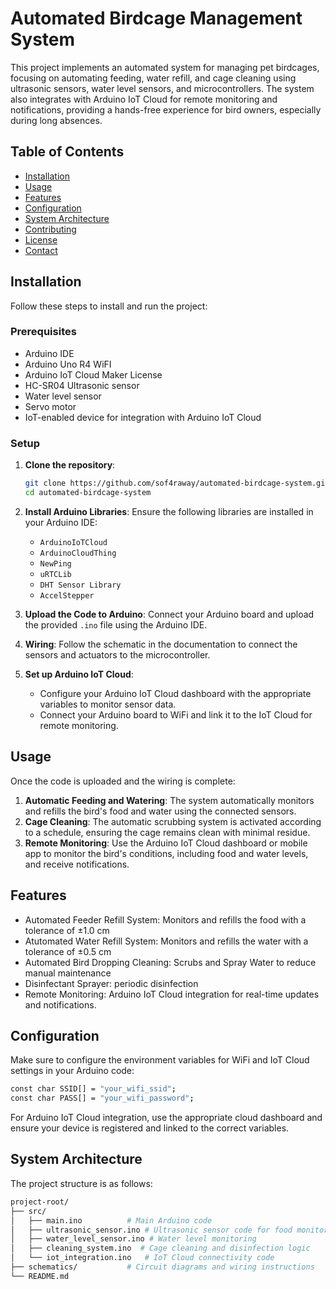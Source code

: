 # Automated Birdcage Management System

This project implements an automated system for managing pet birdcages, focusing on automating feeding, water refill, and cage cleaning using ultrasonic sensors, water level sensors, and microcontrollers. The system also integrates with Arduino IoT Cloud for remote monitoring and notifications, providing a hands-free experience for bird owners, especially during long absences.

## Table of Contents
- [Installation](#installation)
- [Usage](#usage)
- [Features](#features)
- [Configuration](#configuration)
- [System Architecture](#system-architecture)
- [Contributing](#contributing)
- [License](#license)
- [Contact](#contact)

## Installation

Follow these steps to install and run the project:

### Prerequisites
- Arduino IDE
- Arduino Uno R4 WiFI
- Arduino IoT Cloud Maker License
- HC-SR04 Ultrasonic sensor
- Water level sensor
- Servo motor
- IoT-enabled device for integration with Arduino IoT Cloud

### Setup

1. **Clone the repository**:
    ```bash
    git clone https://github.com/sof4raway/automated-birdcage-system.git
    cd automated-birdcage-system
    ```

2. **Install Arduino Libraries**:
   Ensure the following libraries are installed in your Arduino IDE:
   - `ArduinoIoTCloud`
   - `ArduinoCloudThing`
   - `NewPing`
   - `uRTCLib`
   - `DHT Sensor Library`
   - `AccelStepper`

3. **Upload the Code to Arduino**:
   Connect your Arduino board and upload the provided `.ino` file using the Arduino IDE.

4. **Wiring**:
   Follow the schematic in the documentation to connect the sensors and actuators to the microcontroller.

5. **Set up Arduino IoT Cloud**:
   - Configure your Arduino IoT Cloud dashboard with the appropriate variables to monitor sensor data.
   - Connect your Arduino board to WiFi and link it to the IoT Cloud for remote monitoring.

## Usage

Once the code is uploaded and the wiring is complete:

1. **Automatic Feeding and Watering**: The system automatically monitors and refills the bird's food and water using the connected sensors.
2. **Cage Cleaning**: The automatic scrubbing system is activated according to a schedule, ensuring the cage remains clean with minimal residue.
3. **Remote Monitoring**: Use the Arduino IoT Cloud dashboard or mobile app to monitor the bird's conditions, including food and water levels, and receive notifications.

## Features
- Automated Feeder Refill System: Monitors and refills the food with a tolerance of ±1.0 cm
- Atutomated Water Refill System: Monitors and refills the water with a tolerance of ±0.5 cm
- Automated Bird Dropping Cleaning: Scrubs and Spray Water to reduce manual maintenance
- Disinfectant Sprayer: periodic disinfection
- Remote Monitoring: Arduino IoT Cloud integration for real-time updates and notifications.

## Configuration
Make sure to configure the environment variables for WiFi and IoT Cloud settings in your Arduino code:

```bash
const char SSID[] = "your_wifi_ssid";
const char PASS[] = "your_wifi_password";
```
For Arduino IoT Cloud integration, use the appropriate cloud dashboard and ensure your device is registered and linked to the correct variables.

## System Architecture
The project structure is as follows:
``` bash
project-root/
├── src/
│   ├── main.ino          # Main Arduino code
│   ├── ultrasonic_sensor.ino # Ultrasonic sensor code for food monitoring
│   ├── water_level_sensor.ino # Water level monitoring
│   ├── cleaning_system.ino  # Cage cleaning and disinfection logic
│   └── iot_integration.ino   # IoT Cloud connectivity code
├── schematics/           # Circuit diagrams and wiring instructions
└── README.md
```
